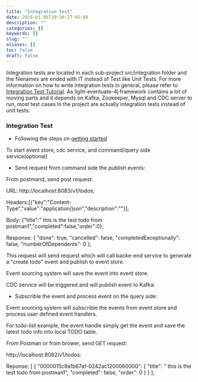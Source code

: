 ```yaml
---
title: "Integration Test"
date: 2018-01-06T20:30:27-05:00
description: ""
categories: []
keywords: []
slug: ""
aliases: []
toc: false
draft: false
---
```



Integration tests are located in each sub-project src/integration folder and the filenames are ended with IT
instead of Test like Unit Tests. For more information on how to write integration tests in general, please 
refer to [Integration Test Tutorial][]. As light-eventuate-4j framework contains a lot of moving parts and it
depends on Kafka, Zookeeper, Mysql and CDC server to run, most test cases in the project are actually integration
tests instead of unit tests. 

### Integration Test

*  Following the steps on [getting started][]

  To start event store, cdc service, and command/query side service(optional)

*  Send request from command side the publish events:

 From postmand, send post request:

   URL: http://localhost:8083/v1/todos;

   Headers:[{"key":"Content-Type","value":"application/json","description":""}];

   Body: {"title":" this is the test todo from postman1","completed":false,"order":0};


   Response:
{
  "done": true,
  "cancelled": false,
  "completedExceptionally": false,
  "numberOfDependents": 0
};

 This request will send request which will call backe-end service to generate a "create todo" event and publish to event store.

 Event sourcing system will save the event into event store.

 CDC service will be triggered and will publish event to Kafka:


*  Subscrible the event and process event on the query side:

Event sourcing system will subscrible the events from event store and process user defined event handlers.

For todo-list example, the event handle simply get the event and save the latest todo info into local TODO table.


From Postman or from brower, send GET request:

http://localhost:8082/v1/todos:

Reponse:
[
  {
    "0000015c8a1b67af-0242ac1200060000": {
      "title": " this is the test todo from postman1",
      "completed": false,
      "order": 0
    }
  }
];

[Integration Test Tutorial]: /tutorial/common/test/integration-test/
[getting started]: /tutorial/eventuate/getting-started/
